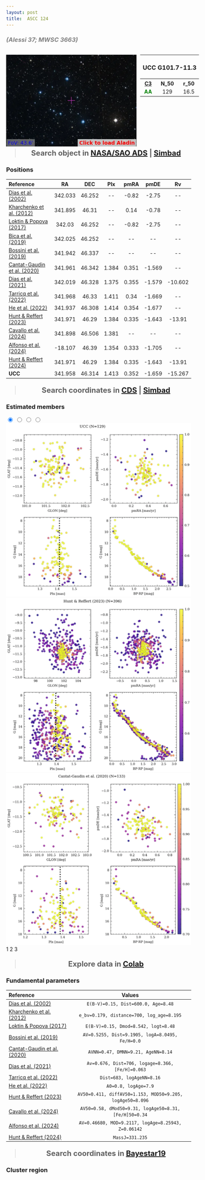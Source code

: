 ```yaml
---
layout: post
title:  ASCC 124
---
```

<h3><span style="color: #808080;"><i>(Alessi 37; MWSC 3663)</i></span></h3><div style="display: flex; justify-content: space-between; width:720px;height:250px">
<div style="text-align: center;">

<!-- Static image + data attributes for FOV and target -->
<img id="aladin_img"
     data-umami-event="aladin_load"
     src="https://raw.githubusercontent.com/ucc23/Q2N/main/plots/aladin/ascc124.webp"
     alt="Click to load Aladin Lite" 
     style="width:355px;height:250px; cursor: pointer;"
     data-fov="0.55" 
     data-target="341.958 46.314"/>
<!-- Div to contain Aladin Lite viewer -->
<div id="aladin-lite-div" style="width:355px;height:250px;display:none;"></div>
<!-- Aladin Lite script (will be loaded after the image is clicked) -->
<script src="{{ site.baseurl }}/scripts/aladin_load.js"></script>

</div>
<!-- Left block -->

<table style="width:355px;height:250px;">
  <!-- Row 1 (title) -->
  <tr>
    <td colspan="5"><h3>UCC G101.7-11.3</h3></td>
  </tr>
  <!-- Row 2 -->
  <tr>
    <th style="text-align: center;"><a href="https://ucc.ar/faq#what-is-the-c3-parameter" title="Combined class">C3</a></th>
    <th style="text-align: center;"><div title="Stars with membership probability >50%">N_50</div></th>
    <th style="text-align: center;"><div title="Radius that contains half the members [arcmin]">r_50</div></th>
  </tr>
  <!-- Row 3 -->
  <tr>
    <td style="text-align: center;"><span style="color: green; font-weight: bold;">A</span><span style="color: green; font-weight: bold;">A</span></td>
    <td style="text-align: center;">129</td>
    <td style="text-align: center;">16.5</td>
  </tr>
</table>
</div>

> <p style="text-align:center; font-weight: bold; font-size:20px">Search object in <a data-umami-event="nasa_search" href="https://ui.adsabs.harvard.edu/search/q=%20collection%3Aastronomy%20body%3A%22ASCC%20124%22&sort=date%20desc%2C%20bibcode%20desc&p_=0" target="_blank">NASA/SAO ADS</a> | <a data-umami-event="simbad_search" href="https://simbad.cds.unistra.fr/simbad/sim-id-refs?Ident=ascc124" target="_blank">Simbad</a></p>


### Positions

| Reference    | RA    | DEC   | Plx  | pmRA  | pmDE   |  Rv  |
| :---         | :---: | :---: | :---: | :---: | :---: | :---: |
|[Dias et al. (2002)](https://ui.adsabs.harvard.edu/abs/2002A%26A...389..871D) | 342.033 | 46.252 | -- | -0.82 | -2.75 | -- |
|[Kharchenko et al. (2012)](https://ui.adsabs.harvard.edu/abs/2012A%26A...543A.156K) | 341.895 | 46.31 | -- | 0.14 | -0.78 | -- |
|[Loktin & Popova (2017)](https://ui.adsabs.harvard.edu/abs/2017AstBu..72..257L) | 342.03 | 46.252 | -- | -0.82 | -2.75 | -- |
|[Bica et al. (2019)](https://ui.adsabs.harvard.edu/abs/2019AJ....157...12B) | 342.025 | 46.252 | -- | -- | -- | -- |
|[Bossini et al. (2019)](https://ui.adsabs.harvard.edu/abs/2019A%26A...623A.108B) | 341.942 | 46.337 | -- | -- | -- | -- |
|[Cantat-Gaudin et al. (2020)](https://ui.adsabs.harvard.edu/abs/2020A%26A...640A...1C) | 341.961 | 46.342 | 1.384 | 0.351 | -1.569 | -- |
|[Dias et al. (2021)](https://ui.adsabs.harvard.edu/abs/2021MNRAS.504..356D) | 342.019 | 46.328 | 1.375 | 0.355 | -1.579 | -10.602 |
|[Tarricq et al. (2022)](https://ui.adsabs.harvard.edu/abs/2022A%26A...659A..59T) | 341.968 | 46.33 | 1.411 | 0.34 | -1.669 | -- |
|[He et al. (2022)](https://ui.adsabs.harvard.edu/abs/2022ApJS..262....7H) | 341.937 | 46.308 | 1.414 | 0.354 | -1.677 | -- |
|[Hunt & Reffert (2023)](https://ui.adsabs.harvard.edu/abs/2023A%26A...673A.114H) | 341.971 | 46.29 | 1.384 | 0.335 | -1.643 | -13.91 |
|[Cavallo et al. (2024)](https://ui.adsabs.harvard.edu/abs/2024AJ....167...12C) | 341.898 | 46.506 | 1.381 | -- | -- | -- |
|[Alfonso et al. (2024)](https://ui.adsabs.harvard.edu/abs/2024A%26A...689A..18A) | -18.107 | 46.39 | 1.354 | 0.333 | -1.705 | -- |
|[Hunt & Reffert (2024)](https://ui.adsabs.harvard.edu/abs/2024A%26A...686A..42H) | 341.971 | 46.29 | 1.384 | 0.335 | -1.643 | -13.91 |
| **UCC** |341.958 | 46.314 | 1.413 | 0.352 | -1.659 | -15.267 |

> <p style="text-align:center; font-weight: bold; font-size:20px">Search coordinates in <a data-umami-event="cds_coord_search" href="https://cdsportal.u-strasbg.fr/?target=341.958,+46.314" target="_blank">CDS</a> | <a data-umami-event="simbad_coord_search" href="https://simbad.cds.unistra.fr/mobile/object_list.html?coord=341.958%2046.314&output=json&radius=5&userEntry=ascc124" target="_blank">Simbad</a></p>

### Estimated members

<div class="carousel">
<input type="radio" name="radio-btn" id="slide1" checked>
<input type="radio" name="radio-btn" id="slide1">
<input type="radio" name="radio-btn" id="slide2">
<input type="radio" name="radio-btn" id="slide3">
<div class="slides">
<div class="slide">
<a href="https://raw.githubusercontent.com/ucc23/Q2N/main/plots/UCC/ascc124.webp" target="_blank">
<img src="https://raw.githubusercontent.com/ucc23/Q2N/main/plots/UCC/ascc124.webp" alt="ASCC 124 UCC">
</a>
</div>
<div class="slide">
<a href="https://raw.githubusercontent.com/ucc23/Q2N/main/plots/HUNT23/ascc124.webp" target="_blank">
<img src="https://raw.githubusercontent.com/ucc23/Q2N/main/plots/HUNT23/ascc124.webp" alt="ASCC 124 HUNT23">
</a>
</div>
<div class="slide">
<a href="https://raw.githubusercontent.com/ucc23/Q2N/main/plots/CANTAT20/ascc124.webp" target="_blank">
<img src="https://raw.githubusercontent.com/ucc23/Q2N/main/plots/CANTAT20/ascc124.webp" alt="ASCC 124 CANTAT20">
</a>
</div>
</div>
<div class="indicators">
<label for="slide1">1</label>
<label for="slide2">2</label>
<label for="slide3">3</label>
</div>
</div>


> <p style="text-align:center; font-weight: bold; font-size:20px">Explore data in <a data-umami-event="colab" href="https://colab.research.google.com/github/ucc23/ucc/blob/main/assets/notebook.ipynb" target="_blank">Colab</a></p>


### Fundamental parameters

| Reference |  Values |
| :---      |  :---:  |
| [Dias et al. (2002)](https://ui.adsabs.harvard.edu/abs/2002A%26A...389..871D) | `E(B-V)=0.15, Dist=600.0, Age=8.48` |
| [Kharchenko et al. (2012)](https://ui.adsabs.harvard.edu/abs/2012A%26A...543A.156K) | `e_bv=0.179, distance=700, log_age=8.195` |
| [Loktin & Popova (2017)](https://ui.adsabs.harvard.edu/abs/2017AstBu..72..257L) | `E(B-V)=0.15, Dmod=8.542, logt=8.48` |
| [Bossini et al. (2019)](https://ui.adsabs.harvard.edu/abs/2019A%26A...623A.108B) | `AV=0.5255, Dist=9.1905, logA=8.0495, Fe/H=0.0` |
| [Cantat-Gaudin et al. (2020)](https://ui.adsabs.harvard.edu/abs/2020A%26A...640A...1C) | `AVNN=0.47, DMNN=9.21, AgeNN=8.14` |
| [Dias et al. (2021)](https://ui.adsabs.harvard.edu/abs/2021MNRAS.504..356D) | `Av=0.676, Dist=706, logage=8.366, [Fe/H]=0.063` |
| [Tarricq et al. (2022)](https://ui.adsabs.harvard.edu/abs/2022A%26A...659A..59T) | `Dist=683, logAgeNN=8.16` |
| [He et al. (2022)](https://ui.adsabs.harvard.edu/abs/2022ApJS..262....7H) | `A0=0.8, logAge=7.9` |
| [Hunt & Reffert (2023)](https://ui.adsabs.harvard.edu/abs/2023A%26A...673A.114H) | `AV50=0.411, diffAV50=1.153, MOD50=9.205, logAge50=8.096` |
| [Cavallo et al. (2024)](https://ui.adsabs.harvard.edu/abs/2024AJ....167...12C) | `AV50=0.58, dMod50=9.31, logAge50=8.31, [Fe/H]50=0.34` |
| [Alfonso et al. (2024)](https://ui.adsabs.harvard.edu/abs/2024A%26A...689A..18A) | `AV=0.46680, MOD=9.2117, logAge=8.25943, Z=0.06142` |
| [Hunt & Reffert (2024)](https://ui.adsabs.harvard.edu/abs/2024A%26A...686A..42H) | `MassJ=331.235` |

> <p style="text-align:center; font-weight: bold; font-size:20px">Search coordinates in <a data-umami-event="bayestar" href="http://argonaut.skymaps.info/query?lon=101.707%20&lat=-11.394&coordsys=gal&mapname=bayestar2019" target="_blank">Bayestar19</a></p>


### Cluster region

<html lang="en">
  <body>
    <center>
    <div id="plot-params"
         data-oc-name="ascc124"
         data-ra-center="341.96"
         data-dec-center="46.34"
         data-rad-deg="16.5"
         data-plx="1.413">
    </div>
    <div id="plot-container">
        <div id="plot"></div>
    </div>
    <script defer type="module" src="{{ site.baseurl }}/scripts/radec_scatter.js"></script>
    </center>
  </body>
</html>
<br>
